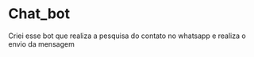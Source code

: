 # Chat_bot

Criei esse bot que realiza a pesquisa do contato no whatsapp e realiza o envio da mensagem
